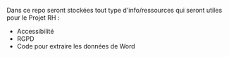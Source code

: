 Dans ce repo seront stockées tout type d'info/ressources qui seront utiles pour le Projet RH : 
- Accessibilité
- RGPD
- Code pour extraire les données de Word
